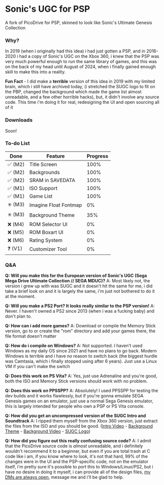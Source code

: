# Sonic's UGC for PSP

A fork of PicoDrive for PSP, skinned to look like Sonic's Ultimate Genesis Collection

### Why?

In 2019 (when i originally had this idea) i had just gotten a PSP, and in 2016-2020 i had a copy of Sonic's UGC on the Xbox 360, i knew that the PSP was very much powerful enough to run the same library of games, and this was on the back of my head until August of 2024, when i finally gained enough skill to make this into a reality.

**Fun Fact** - I did make a **terrible** version of this idea in 2019 with my limited brain, which i still have archived today, (i stretched the SUGC logo to fit on the PBP, changed the background which made the game list almost unreadable, and a few other horrible hacks), but, it didn't involve any source code. This time i'm doing it for real, redesigning the UI and open sourcing all of it

### Downloads

Soon!

### To-do List

| Done    | Feature               | Progress |
| ------- | --------------------- | -------- |
| ✅ (M2)  | Title Screen          | 100%     |
| ✅ (M2)  | Backgrounds           | 100%     |
| ✅ (M2)  | SRAM in SAVEDATA      | 100%     |
| ✅ (M1)  | ISO Support           | 100%     |
| ✅ (M1)  | Game List             | 100%     |
| ✳️ (M3) | Imagine Float Fontmap | 0%       |
| ✳️ (M3) | Background Theme      | 35%      |
| ❌ (M4)  | ROM Selector UI       | 0%       |
| ❌ (M5)  | ROM Boxart UI         | 0%       |
| ❌ (M6)  | Rating System         | 0%       |
| ❓ (V1)  | Customizer Tool       | 0%       |

### Q&A

**Q: Will you make this for the European version of Sonic's UGC (Sega Mega Drive Ultimate Collection // SEGA MDUC)?**
A: Most likely not, the version i grew up with was SUGC and it doesn't hit the same for me, i did take a brief look on and it is largely the same, i'm just not bothered to do it at the moment.

**Q: Will you make a PS2 Port? It looks really similar to the PSP version!**
A: Never. I haven't owned a PS2 since 2013 (when i was a fucking baby) and don't plan to.

**Q: How can i add more games?**
A: Download or compile the Memory Stick version, go to or create the "rom" directory and add your games there, the file format doesn't matter

**Q: How do i compile on Windows?**
A: Not supported. I haven't used Windows as my daily OS since 2021 and have no plans to go back. Modern Windows is terrible and i have no reason to switch back (the biggest hurdle was Camtasia, which i finally stopped using after 6 years). Just use a Linux VM if you can't make the switch

**Q: Does this work on PS Vita?**
A: Yes, just use Adrenaline and you're good, both the ISO and Memory Stick versions should work with no problem.

**Q: Does this work on PPSSPP?**
A: Absolutely! I used PPSSPP for testing the dev builds and it works flawlessly, but if you're gonna emulate SEGA Genesis games on an emulator, just use a normal Sega Genesis emulator, this is largely intended for people who own a PSP or PS Vita console.

**Q: How did you get an uncompressed version of the SUGC Intro and Soundtrack**
A: I ripped them myself from the Xbox 360 version, just extract the files from the ISO and you should be good. ([Intro Video](https://dl.raythefox.pw/Projects/Sonic%27s%20UGC%20for%20PSP/Assets/SGC2_ATTRACT.wmv) - [Background Theme](https://dl.raythefox.pw/Projects/Sonic%27s%20UGC%20for%20PSP/Assets/retro_dreams.xma) - [Background Video](https://dl.raythefox.pw/Projects/Sonic%27s%20UGC%20for%20PSP/Assets/MAIN0001.wmv) - [SUGC Logo](https://dl.raythefox.pw/Projects/Sonic%27s%20UGC%20for%20PSP/Assets/SUGC_LOGO.PNG))

**Q: How did you figure out this really confusing source code?**
A: I admit that the PicoDrive source code is *almost* unreadable, and i definitely wouldn't recommend it to a beginner, but even if you are total trash at C code like i am, if you know where to look, it's not that hard, 99% of the changes were in the UI and the PSP-specific code, not on the emulator itself, i'm pretty sure it's possible to port this to Windows/Linux/PS2, but i have no desire in doing it myself, i can provide all of the design files, [my DMs are always open](https://raythefox.pw), message me and i'll be glad to help.
